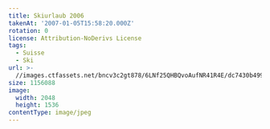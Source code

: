 ```yaml
---
title: Skiurlaub 2006
takenAt: '2007-01-05T15:58:20.000Z'
rotation: 0
license: Attribution-NoDerivs License
tags:
  - Suisse
  - Ski
url: >-
  //images.ctfassets.net/bncv3c2gt878/6LNf25QHBQvoAufNR41R4E/dc7430b49942bfa4edfd4b2d400547fb/skiurlaub-2006_4560282228_o
size: 1156088
image:
  width: 2048
  height: 1536
contentType: image/jpeg
---
```


